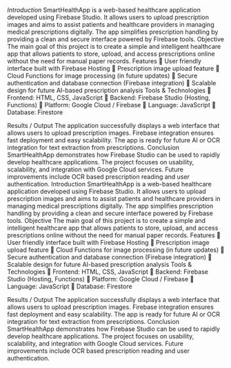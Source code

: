 *Introduction*
SmartHealthApp is a web-based healthcare application developed using Firebase Studio.
It allows users to upload prescription images and aims to assist patients and healthcare providers in managing medical prescriptions digitally.
The app simplifies prescription handling by providing a clean and secure interface powered by Firebase tools.
Objective
The main goal of this project is to create a simple and intelligent healthcare app that allows patients to store, upload, and access prescriptions online without the need for manual paper records.
					Features
	User friendly interface built with Firebase Hosting
	Prescription image upload feature
	Cloud Functions for image processing (in future updates)
	Secure authentication and database connection (Firebase integration)
	Scalable design for future AI-based prescription analysis
Tools & Technologies
	Frontend: HTML, CSS, JavaScript
	Backend: Firebase Studio (Hosting, Functions)
	Platform: Google Cloud / Firebase
	Language: JavaScript
	Database: Firestore


Results / Output
The application successfully displays a web interface that allows users to upload prescription images.
Firebase integration ensures fast deployment and easy scalability.
The app is ready for future AI or OCR integration for text extraction from prescriptions.
Conclusion
SmartHealthApp demonstrates how Firebase Studio can be used to rapidly develop healthcare applications.
The project focuses on usability, scalability, and integration with Google Cloud services.
Future improvements include OCR based prescription reading and user authentication.
Introduction
SmartHealthApp is a web-based healthcare application developed using Firebase Studio.
It allows users to upload prescription images and aims to assist patients and healthcare providers in managing medical prescriptions digitally.
The app simplifies prescription handling by providing a clean and secure interface powered by Firebase tools.
Objective
The main goal of this project is to create a simple and intelligent healthcare app that allows patients to store, upload, and access prescriptions online without the need for manual paper records.
					Features
	User friendly interface built with Firebase Hosting
	Prescription image upload feature
	Cloud Functions for image processing (in future updates)
	Secure authentication and database connection (Firebase integration)
	Scalable design for future AI-based prescription analysis
Tools & Technologies
	Frontend: HTML, CSS, JavaScript
	Backend: Firebase Studio (Hosting, Functions)
	Platform: Google Cloud / Firebase
	Language: JavaScript
	Database: Firestore


Results / Output
The application successfully displays a web interface that allows users to upload prescription images.
Firebase integration ensures fast deployment and easy scalability.
The app is ready for future AI or OCR integration for text extraction from prescriptions.
Conclusion
SmartHealthApp demonstrates how Firebase Studio can be used to rapidly develop healthcare applications.
The project focuses on usability, scalability, and integration with Google Cloud services.
Future improvements include OCR based prescription reading and user authentication.
